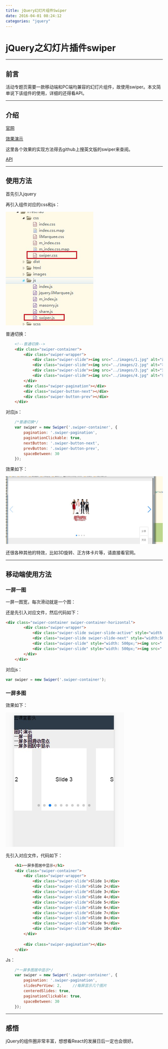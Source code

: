 ```yaml
---
title: jQuery幻灯片组件Swiper
date: 2016-04-01 08:24:12
categories: "jquery"
---
```

# **jQuery之幻灯片插件swiper**


---

## **前言**

活动专题页需要一款移动端和PC端均兼容的幻灯片组件，故使用swiper。本文简单说下该组件的使用，详细的还得看API。

---

## **介绍**

[官网](http://www.swiper.com.cn/ "")


[效果演示](http://www.swiper.com.cn/demo/index.html "")

这里各个效果的实现方法得去github上搜英文版的swiper来查阅。

[API](http://www.swiper.com.cn/api/index.html "")

---

## **使用方法**

首先引入jquery

再引入组件对应的css和js：

![img](jQuery幻灯片组件Swiper/3-1.jpg)


普通切换：


``` html
	<!--普通切换-->
    <div class="swiper-container">    
        <div class="swiper-wrapper">
            <div class="swiper-slide"><img src="../images/1.jpg" alt="最佳前男友"></div>
            <div class="swiper-slide"><img src="../images/2.jpg" alt="花千骨"></div>
            <div class="swiper-slide"><img src="../images/3.jpg" alt="克拉恋人"></div>
            <div class="swiper-slide"><img src="../images/4.jpg" alt="神犬小七"></div>    
        </div>  
        <div class="swiper-pagination"></div>
        <div class="swiper-button-next"></div>
        <div class="swiper-button-prev"></div>
    </div>

```

对应js：

``` javascript
    /*普通切换*/
    var swiper = new Swiper('.swiper-container', {
        pagination: '.swiper-pagination',
        paginationClickable: true,
        nextButton: '.swiper-button-next',
        prevButton: '.swiper-button-prev',
        spaceBetween: 30
    });

```

效果如下：


![img](jQuery幻灯片组件Swiper/3-2.jpg)




还很各种其他的特效，比如3D旋转、正方体卡片等，请直接看官网。


---

## **移动端使用方法**

### **一屏一图**


一屏一图宽，每次滑动就是一个图：

还是先引入对应文件，然后代码如下：

``` html
<div class="swiper-container swiper-container-horizontal">
		<div class="swiper-wrapper">
			<div class="swiper-slide swiper-slide-active" style="width:500px;"><img src="../images/1.jpg" alt="最佳前男友"></div>   
			<div class="swiper-slide swiper-slide-next" style="width:500px;"><img src="../images/2.jpg" alt="最佳前男友"></div>
			<div class="swiper-slide" style="width: 500px;"><img src="../images/3.jpg" alt="最佳前男友"></div>
			<div class="swiper-slide" style="width: 500px;"><img src="../images/4.jpg" alt="最佳前男友"></div>
		</div>
	</div>
```

对应js：

``` javascript
var swiper = new Swiper('.swiper-container');
```


### **一屏多图**

效果如下：

![img](jQuery幻灯片组件Swiper/3-3.jpg)

先引入对应文件，代码如下：

``` html
	<h1>一屏多图居中显示</h1>
	<div class="swiper-container">
		<div class="swiper-wrapper">
			<div class="swiper-slide">Slide 1</div>
			<div class="swiper-slide">Slide 2</div>
			<div class="swiper-slide">Slide 3</div>
			<div class="swiper-slide">Slide 4</div>
			<div class="swiper-slide">Slide 5</div>
			<div class="swiper-slide">Slide 6</div>
			<div class="swiper-slide">Slide 7</div>
			<div class="swiper-slide">Slide 8</div>
			<div class="swiper-slide">Slide 9</div>
			<div class="swiper-slide">Slide 10</div>
		</div>
		 
		<div class="swiper-pagination"></div>
	</div>
```

Js：

``` javascript
    /*一屏多图居中显示*/
    var swiper = new Swiper('.swiper-container', {
        pagination: '.swiper-pagination',
        slidesPerView: 2,     //每屏显示几个图片
        centeredSlides: true,
        paginationClickable: true,
        spaceBetween: 30              
    });

```

---

## **感悟**

jQuery的组件圈非常丰富，想想看React的发展日后一定也会很好。





